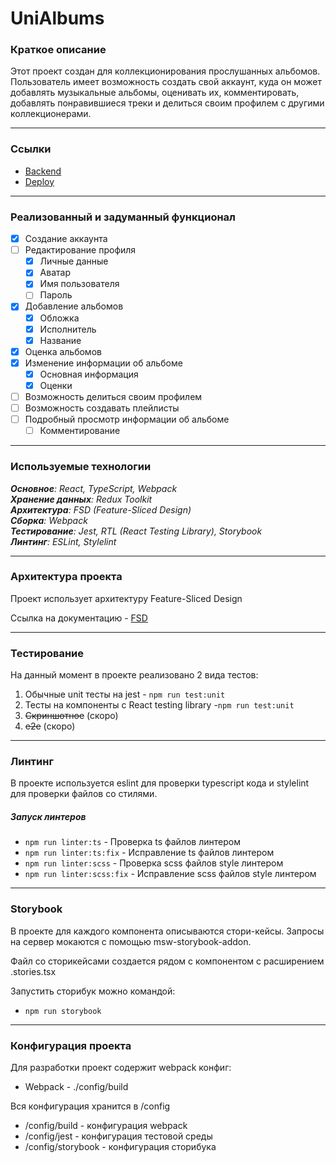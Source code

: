 # UniAlbums

### Краткое описание
<p>Этот проект создан для коллекционирования прослушанных альбомов. 
Пользователь имеет возможность создать свой аккаунт, куда он может добавлять 
музыкальные альбомы, оценивать их, комментировать, добавлять 
понравившиеся треки и делиться своим профилем с другими коллекционерами.</p>

----

### Ссылки

* [Backend](https://github.com/def1s/unialbums-backend)
* [Deploy](http://unialbums.ru)

----

### Реализованный и задуманный функционал

- [x] Создание аккаунта
- [ ] Редактирование профиля
  - [x] Личные данные
  - [x] Аватар
  - [x] Имя пользователя
  - [ ] Пароль
- [x] Добавление альбомов
  - [x] Обложка
  - [x] Исполнитель
  - [x] Название
- [x] Оценка альбомов
- [x] Изменение информации об альбоме
  - [x] Основная информация
  - [x] Оценки
- [ ] Возможность делиться своим профилем
- [ ] Возможность создавать плейлисты
- [ ] Подробный просмотр информации об альбоме
  - [ ] Комментирование

----

### Используемые технологии
_**Основное**: React, TypeScript, Webpack_  
_**Хранение данных**: Redux Toolkit_  
_**Архитектура**: FSD (Feature-Sliced Design)_  
_**Сборка**: Webpack_  
_**Тестирование**: Jest, RTL (React Testing Library), Storybook_  
_**Линтинг**: ESLint, Stylelint_  

----

### Архитектура проекта
<p>Проект использует архитектуру Feature-Sliced Design</p>

Ссылка на документацию - [FSD](https://feature-sliced.design/docs/get-started/tutorial)

----

### Тестирование
<p>На данный момент в проекте реализовано 2 вида тестов:</p>

1) Обычные unit тесты на jest - `npm run test:unit`
2) Тесты на компоненты с React testing library -`npm run test:unit`
3) ~~Скриншотное~~ (скоро)
4) ~~e2e~~ (скоро)

----

### Линтинг

В проекте используется eslint для проверки typescript кода и stylelint для проверки файлов со стилями.

##### Запуск линтеров
- `npm run linter:ts` - Проверка ts файлов линтером
- `npm run linter:ts:fix` - Исправление ts файлов линтером
- `npm run linter:scss` - Проверка scss файлов style линтером
- `npm run linter:scss:fix` - Исправление scss файлов style линтером

----

### Storybook

В проекте для каждого компонента описываются стори-кейсы.
Запросы на сервер мокаются с помощью msw-storybook-addon.

Файл со сторикейсами создается рядом с компонентом с расширением .stories.tsx

Запустить сторибук можно командой:
- `npm run storybook`

----

### Конфигурация проекта

Для разработки проект содержит webpack конфиг:   
* Webpack - ./config/build


Вся конфигурация хранится в /config
- /config/build - конфигурация webpack
- /config/jest - конфигурация тестовой среды
- /config/storybook - конфигурация сторибука
